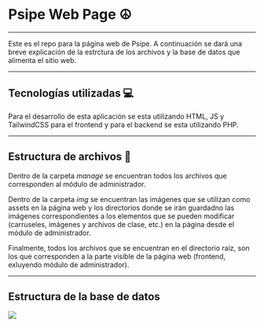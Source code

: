 # Psipe Web Page ☮️
---
Este es el repo para la página web de Psipe. A continuación se dará una breve explicación de la estrctura de los archivos y la base de datos que alimenta el sitio web.

---
## Tecnologías utilizadas 💻
Para el desarrollo de esta aplicación se esta utilizando HTML, JS y TailwindCSS para el frontend y para el backend se esta utilizando PHP.

---
## Estructura de archivos 📁

Dentro de la carpeta *manage* se encuentran todos los archivos que corresponden al módulo de administrador.

Dentro de la carpeta *img* se encuentran las imágenes que se utilizan como assets en la página web y los directorios donde se irán guardadno las imágenes correspondientes a los elementos que se pueden modificar (carruseles, imágenes y archivos de clase, etc.) en la página desde el módulo de administrador.

Finalmente, todos los archivos que se encuentran en el directorio raíz, son los que corresponden a la parte visible de la página web (frontend, exluyendo módulo de administrador).

---
## Estructura de la base de datos
![](./img/2022-09-26-12-47-45.png)